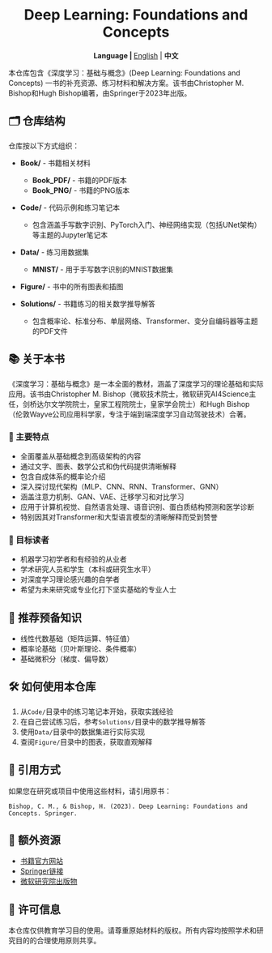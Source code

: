 <h1 align="center">
Deep Learning: Foundations and Concepts
</h1>



<p align="center">
  <b>Language | </b>
  <a href="README_EN.md">English</a> |
  <b>中文</b>
</p>

本仓库包含《深度学习：基础与概念》(Deep Learning: Foundations and Concepts) 一书的补充资源、练习材料和解决方案。该书由Christopher M. Bishop和Hugh Bishop编著，由Springer于2023年出版。

## 🗂️ 仓库结构

仓库按以下方式组织：

- **Book/** - 书籍相关材料
  - **Book_PDF/** - 书籍的PDF版本
  - **Book_PNG/** - 书籍的PNG版本

- **Code/** - 代码示例和练习笔记本
  - 包含涵盖手写数字识别、PyTorch入门、神经网络实现（包括UNet架构）等主题的Jupyter笔记本

- **Data/** - 练习用数据集
  - **MNIST/** - 用于手写数字识别的MNIST数据集

- **Figure/** - 书中的所有图表和插图

- **Solutions/** - 书籍练习的相关数学推导解答
  - 包含概率论、标准分布、单层网络、Transformer、变分自编码器等主题的PDF文件

## 📚 关于本书

《深度学习：基础与概念》是一本全面的教材，涵盖了深度学习的理论基础和实际应用。该书由Christopher M. Bishop（微软技术院士，微软研究AI4Science主任，剑桥达尔文学院院士，皇家工程院院士，皇家学会院士）和Hugh Bishop（伦敦Wayve公司应用科学家，专注于端到端深度学习自动驾驶技术）合著。

### 🌟 主要特点

- 全面覆盖从基础概念到高级架构的内容
- 通过文字、图表、数学公式和伪代码提供清晰解释
- 包含自成体系的概率论介绍
- 深入探讨现代架构（MLP、CNN、RNN、Transformer、GNN）
- 涵盖注意力机制、GAN、VAE、迁移学习和对比学习
- 应用于计算机视觉、自然语言处理、语音识别、蛋白质结构预测和医学诊断
- 特别因其对Transformer和大型语言模型的清晰解释而受到赞誉

### 🎯 目标读者

- 机器学习初学者和有经验的从业者
- 学术研究人员和学生（本科或研究生水平）
- 对深度学习理论感兴趣的自学者
- 希望为未来研究或专业化打下坚实基础的专业人士

## 📖 推荐预备知识

- 线性代数基础（矩阵运算、特征值）
- 概率论基础（贝叶斯理论、条件概率）
- 基础微积分（梯度、偏导数）

## 🛠️ 如何使用本仓库

1. 从`Code/`目录中的练习笔记本开始，获取实践经验
2. 在自己尝试练习后，参考`Solutions/`目录中的数学推导解答
3. 使用`Data/`目录中的数据集进行实际实现
4. 查阅`Figure/`目录中的图表，获取直观解释

## 📑 引用方式

如果您在研究或项目中使用这些材料，请引用原书：

```
Bishop, C. M., & Bishop, H. (2023). Deep Learning: Foundations and Concepts. Springer.
```

## 🔗 额外资源

- [书籍官方网站](https://www.bishopbook.com/)
- [Springer链接](https://link.springer.com/book/10.1007/978-3-031-45468-4)
- [微软研究院出版物](https://www.microsoft.com/en-us/research/publication/deep-learning-foundations-and-concepts/)

## 📜 许可信息

本仓库仅供教育学习目的使用。请尊重原始材料的版权。所有内容均按照学术和研究目的的合理使用原则共享。 
